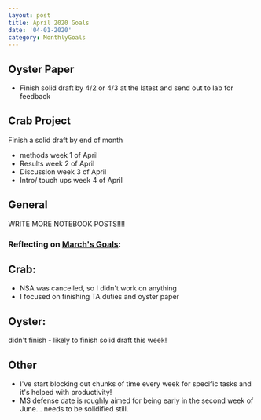 ```yaml
---
layout: post
title: April 2020 Goals
date: '04-01-2020'
category: MonthlyGoals
---
```


## Oyster Paper
- Finish solid draft by 4/2 or 4/3 at the latest and send out to lab for feedback

## Crab Project
Finish a solid draft by end of month
- methods week 1 of April
- Results week 2 of April
- Discussion week 3 of April
- Intro/ touch ups week 4 of April

## General
WRITE MORE NOTEBOOK POSTS!!!! 

### Reflecting on [March's Goals](https://grace-ac.github.io/march-goals/):
## Crab:
- NSA was cancelled, so I didn't work on anything 
- I focused on finishing TA duties and oyster paper

## Oyster:
didn't finish - likely to finish solid draft this week!

## Other
- I've start blocking out chunks of time every week for specific tasks and it's helped with productivity!
- MS defense date is roughly aimed for being early in the second week of June... needs to be solidified still. 
